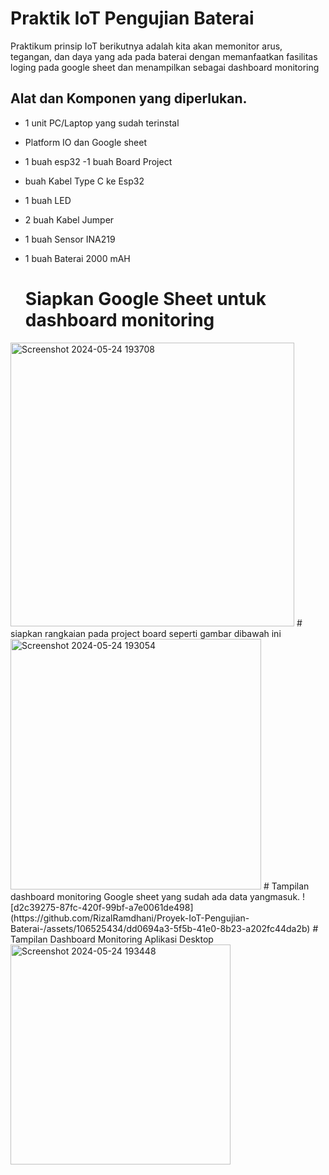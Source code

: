 # Praktik IoT Pengujian Baterai 
Praktikum prinsip IoT berikutnya adalah kita akan memonitor arus, tegangan, dan daya yang ada pada baterai dengan memanfaatkan fasilitas loging pada google sheet dan menampilkan sebagai dashboard monitoring
## Alat dan Komponen yang diperlukan.
- 1 unit PC/Laptop yang sudah terinstal

- Platform IO dan Google sheet
-  1 buah esp32
-1 buah Board Project
-   buah Kabel Type C ke Esp32
- 1 buah LED
- 2 buah Kabel Jumper
- 1 buah Sensor INA219
- 1 buah Baterai 2000 mAH
  # Siapkan Google Sheet untuk  dashboard monitoring
<img width="454" alt="Screenshot 2024-05-24 193708" src="https://github.com/RizalRamdhani/Proyek-IoT-Pengujian-Baterai-/assets/106525434/86d84cf4-d409-4610-b80d-a30c47bff050">
# siapkan rangkaian pada project board seperti gambar dibawah ini 
<img width="401" alt="Screenshot 2024-05-24 193054" src="https://github.com/RizalRamdhani/Proyek-IoT-Pengujian-Baterai-/assets/106525434/2c5220a2-37fa-46df-b715-ff631898f0de">
# Tampilan dashboard monitoring Google sheet yang  sudah ada data yangmasuk. 
![d2c39275-87fc-420f-99bf-a7e0061de498](https://github.com/RizalRamdhani/Proyek-IoT-Pengujian-Baterai-/assets/106525434/dd0694a3-5f5b-41e0-8b23-a202fc44da2b)
# Tampilan Dashboard Monitoring Aplikasi Desktop
<img width="352" alt="Screenshot 2024-05-24 193448" src="https://github.com/RizalRamdhani/Proyek-IoT-Pengujian-Baterai-/assets/106525434/3326df44-e39e-49ee-9697-600b45f6ad9c">
